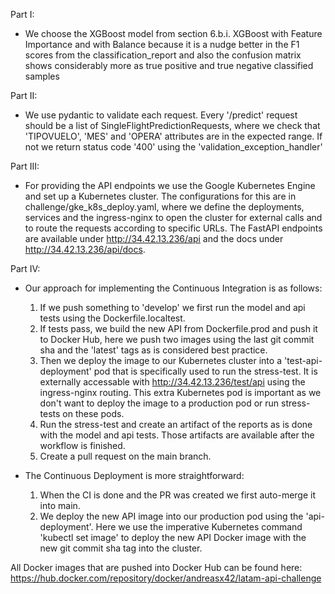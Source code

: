 Part I:
- We choose the XGBoost model from section
    6.b.i. XGBoost with Feature Importance and with Balance
  because it is a nudge better in the F1 scores from the classification_report and
  also the confusion matrix shows considerably more as true positive and true negative
  classified samples

Part II:
- We use pydantic to validate each request. Every '/predict' request should be a list of 
  SingleFlightPredictionRequests, where we check that 'TIPOVUELO', 'MES' and 'OPERA' attributes
  are in the expected range. If not we return status code '400' using the 'validation_exception_handler'

Part III:
- For providing the API endpoints we use the Google Kubernetes Engine and set up a Kubernetes cluster.
The configurations for this are in challenge/gke_k8s_deploy.yaml, where we define the deployments, services
and the ingress-nginx to open the cluster for external calls and to route the requests according to specific
URLs. The FastAPI endpoints are available under http://34.42.13.236/api and the docs under
http://34.42.13.236/api/docs.

Part IV:
- Our approach for implementing the Continuous Integration is as follows:
  1. If we push something to 'develop' we first run the model and api tests using the Dockerfile.localtest.
  2. If tests pass, we build the new API from Dockerfile.prod and push it to Docker Hub, here we push two images using the last git commit sha and the 'latest' tags as is considered best practice.
  3. Then we deploy the image to our Kubernetes cluster into a 'test-api-deployment' pod that is specifically used to run the stress-test. It is externally accessable with http://34.42.13.236/test/api using the ingress-nginx routing. This extra Kubernetes pod is important as we don't want to deploy the image to a production pod or run stress-tests on these pods.
  4. Run the stress-test and create an artifact of the reports as is done with the model and api tests. Those artifacts are available after the workflow is finished.
  5. Create a pull request on the main branch.
  
- The Continuous Deployment is more straightforward:
  1. When the CI is done and the PR was created we first auto-merge it into main.
  2. We deploy the new API image into our production pod using the 'api-deployment'. Here we use the imperative Kubernetes command 'kubectl set image' to deploy the new API Docker image with the new git commit sha tag into the cluster.

All Docker images that are pushed into Docker Hub can be found here:
https://hub.docker.com/repository/docker/andreasx42/latam-api-challenge

